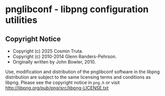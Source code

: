 pnglibconf - libpng configuration utilities
===========================================

Copyright Notice
----------------

 * Copyright (c) 2025 Cosmin Truta.
 * Copyright (c) 2010-2014 Glenn Randers-Pehrson.
 * Originally written by John Bowler, 2010.

Use, modification and distribution of the pnglibconf
software in the libpng distribution are subject to
the same licensing terms and conditions as libpng.
Please see the copyright notice in `png.h` or visit
http://libpng.org/pub/png/src/libpng-LICENSE.txt
